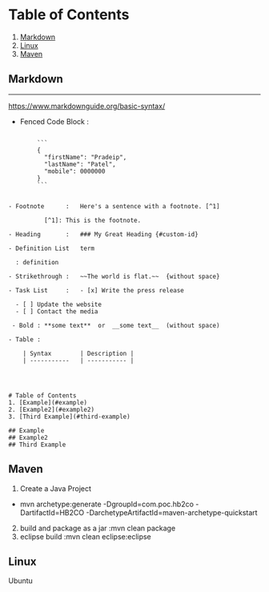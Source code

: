 


# Table of Contents
1. [Markdown](#markdown)
2. [Linux](#Linux)
3. [Maven](#Maven)


## Markdown
--------------------------------------
https://www.markdownguide.org/basic-syntax/

- Fenced Code Block	: 	

```

        ```
        {
          "firstName": "Pradeip",
          "lastName": "Patel",
          "mobile": 0000000
        }
        ```
	
```
```
- Footnote 		: 	Here's a sentence with a footnote. [^1]
					
          [^1]: This is the footnote.
			
- Heading		:	### My Great Heading {#custom-id}

- Definition List 	term

  : definition

- Strikethrough	:	~~The world is flat.~~  {without space}

- Task List		: 	- [x] Write the press release

  - [ ] Update the website
  - [ ] Contact the media 
 
 - Bold : **some text**  or  __some text__	(without space)

- Table	: 	

    | Syntax 		| Description |
    | ----------- 	| ----------- |

 
 
``` 
  
```
# Table of Contents
1. [Example](#example)
2. [Example2](#example2)
3. [Third Example](#third-example)

## Example
## Example2
## Third Example
```


## Maven

1. Create a Java Project
- mvn archetype:generate -DgroupId=com.poc.hb2co -DartifactId=HB2CO -DarchetypeArtifactId=maven-archetype-quickstart
2. build and package as a jar 		:mvn clean package
3. eclipse build			:mvn clean eclipse:eclipse


## Linux

Ubuntu 



